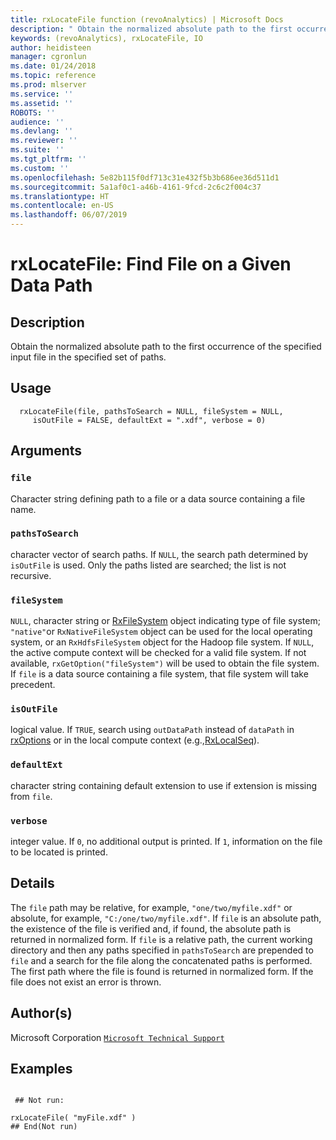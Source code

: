 ```yaml
---
title: rxLocateFile function (revoAnalytics) | Microsoft Docs
description: " Obtain the normalized absolute path to the first occurrence of the specified input file  in the specified set of paths. "
keywords: (revoAnalytics), rxLocateFile, IO
author: heidisteen
manager: cgronlun
ms.date: 01/24/2018
ms.topic: reference
ms.prod: mlserver
ms.service: ''
ms.assetid: ''
ROBOTS: ''
audience: ''
ms.devlang: ''
ms.reviewer: ''
ms.suite: ''
ms.tgt_pltfrm: ''
ms.custom: ''
ms.openlocfilehash: 5e82b115f0df713c31e432f5b3b686ee36d511d1
ms.sourcegitcommit: 5a1af0c1-a46b-4161-9fcd-2c6c2f004c37
ms.translationtype: HT
ms.contentlocale: en-US
ms.lasthandoff: 06/07/2019
---
```

 # <a name="rxlocatefile--find-file-on-a-given-data-path"></a>rxLocateFile:  Find File on a Given Data Path  
 ## <a name="description"></a>Description

Obtain the normalized absolute path to the first occurrence of the specified input file in the specified set of paths.



 ## <a name="usage"></a>Usage

```   
  rxLocateFile(file, pathsToSearch = NULL, fileSystem = NULL, 
     isOutFile = FALSE, defaultExt = ".xdf", verbose = 0)

```


 ## <a name="arguments"></a>Arguments



 ### `file`
 Character string defining path to a file or a data source containing a file name. 


 ### `pathsToSearch`
 character vector of search paths. If `NULL`, the search path  determined by `isOutFile` is used. Only the paths listed are searched;  the list is not recursive. 


 ### `fileSystem`
 `NULL`, character string or [RxFileSystem](RxFileSystem.md) object indicating type of file system;  `"native"`or `RxNativeFileSystem` object can be used for the local operating system, or an `RxHdfsFileSystem` object for the Hadoop file system. If `NULL`, the active compute context will be checked for a valid file system.  If not available, `rxGetOption("fileSystem")` will be used to obtain the file system. If `file` is a data source containing a file system, that file system will take precedent.  



 ### `isOutFile`
 logical value. If `TRUE`, search using `outDataPath` instead of `dataPath` in [rxOptions](rxOptions.md) or in the local compute context (e.g.,[RxLocalSeq](RxLocalSeq.md)). 



 ### `defaultExt`
 character string containing default extension to use if extension is missing from `file`. 



 ### `verbose`
 integer value. If `0`, no additional output is printed.  If `1`, information on the file to be located is printed. 




 ## <a name="details"></a>Details

The `file` path may be relative, for example, `"one/two/myfile.xdf"` or absolute, for example, `"C:/one/two/myfile.xdf"`.
If `file` is an absolute path, the existence of the file is verified and, if found, the absolute path is returned in normalized form. If `file` is a relative path, the current working directory and then any paths specified in `pathsToSearch` are prepended to `file` and a search for the file along the concatenated paths is performed. The first path where the file is found is returned in normalized form. If the file does not exist an error is thrown.


 ## <a name="authors"></a>Author(s)

Microsoft Corporation [`Microsoft Technical Support`](https://go.microsoft.com/fwlink/?LinkID=698556&clcid=0x409)



 ## <a name="examples"></a>Examples

 ```

  ## Not run:

rxLocateFile( "myFile.xdf" )
 ## End(Not run) 
```


